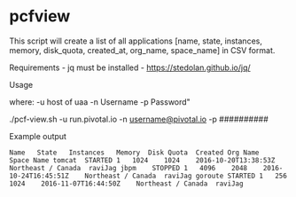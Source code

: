 # pcfview

This script will create a list of all applications [name, state, instances, memory, disk_quota, created_at, org_name, space_name] in CSV format.

Requirements - jq must be installed - https://stedolan.github.io/jq/

Usage

where:
    -u  host of uaa
    -n  Username
    -p  Password"

./pcf-view.sh -u run.pivotal.io -n username@pivotal.io -p ##########

Example output

`Name	State	Instances	Memory	Disk Quota	Created	Org Name	Space Name
tomcat	STARTED	1	1024	1024	2016-10-20T13:38:53Z	Northeast / Canada	raviJag
jbpm	STOPPED	1	4096	2048	2016-10-24T16:45:51Z	Northeast / Canada	raviJag
goroute	STARTED	1	256	1024	2016-11-07T16:44:50Z	Northeast / Canada	raviJag`
